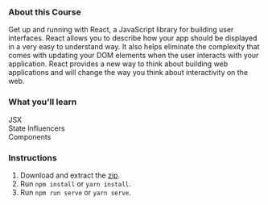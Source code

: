 ### About this Course
Get up and running with React, a JavaScript library for building user interfaces. React allows you to describe how your app should be displayed in a very easy to understand way. It also helps eliminate the complexity that comes with updating your DOM elements when the user interacts with your application. React provides a new way to think about building web applications and will change the way you think about interactivity on the web.  

### What you'll learn
JSX  
State Influencers  
Components  

### Instructions
1. Download and extract the [zip](https://github.com/adamelliotfields/treehouse-react/raw/master/react-basics/react-basics.zip).
2. Run `npm install` or `yarn install`.
3. Run `npm run serve` or `yarn serve`.
